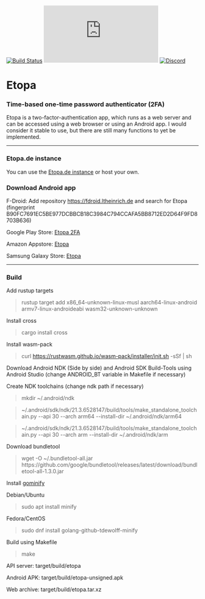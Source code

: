 [![Build Status](https://ltheinrich.de/etopa/workflows/CI/badge.svg)](https://ltheinrich.de/etopa/actions?query=workflow%3ACI)
[![Matrix](https://img.shields.io/matrix/etopa:matrix.org?label=Matrix)](https://matrix.to/#/!SuZAJrFcmgupnUNURc:matrix.org?via=matrix.org)
[![Discord](https://img.shields.io/discord/694617177717735457?label=Discord)](https://discord.gg/ZWFNBgR)

# Etopa
### Time-based one-time password authenticator (2FA)
Etopa is a two-factor-authentication app, which runs as a web server and can be accessed using a web browser or using an Android app.
I would consider it stable to use, but there are still many functions to yet be implemented.

<hr>

### Etopa<span></span>.de instance
You can use the [Etopa.de instance](https://etopa.de/) or host your own.

### Download Android app
F-Droid: Add repository https://fdroid.ltheinrich.de and search for Etopa (fingerprint B90FC7691EC5BE977DCBBCB18C3984C794CCAFA5BB8712ED2D64F9FD8703B636)

Google Play Store: [Etopa 2FA](https://play.google.com/store/apps/details?id=de.ltheinrich.etopa)

Amazon Appstore: [Etopa](http://www.amazon.com/gp/mas/dl/android?p=de.ltheinrich.etopa)

Samsung Galaxy Store: [Etopa](https://apps.samsung.com/gear/appDetail.as?appId=de.ltheinrich.etopa)

<hr>

### Build
Add rustup targets
> rustup target add x86_64-unknown-linux-musl aarch64-linux-android armv7-linux-androideabi wasm32-unknown-unknown

Install cross
> cargo install cross

Install wasm-pack
> curl https://rustwasm.github.io/wasm-pack/installer/init.sh -sSf | sh

Download Android NDK (Side by side) and Android SDK Build-Tools using Android Studio (change ANDROID_BT variable in Makefile if necessary)

Create NDK toolchains (change ndk path if necessary)
> mkdir ~/.android/ndk

> ~/.android/sdk/ndk/21.3.6528147/build/tools/make_standalone_toolchain.py --api 30 --arch arm64 --install-dir ~/.android/ndk/arm64

> ~/.android/sdk/ndk/21.3.6528147/build/tools/make_standalone_toolchain.py --api 30 --arch arm --install-dir ~/.android/ndk/arm

Download bundletool
> wget -O ~/.bundletool-all.jar ht<span></span>tps://github.com/google/bundletool/releases/latest/download/bundletool-all-1.3.0.jar

Install [gominify](https://github.com/tdewolff/minify/releases)

Debian/Ubuntu
> sudo apt install minify

Fedora/CentOS
> sudo dnf install golang-github-tdewolff-minify

Build using Makefile
> make

API server: target/build/etopa

Android APK: target/build/etopa-unsigned.apk

Web archive: target/build/etopa.tar.xz

